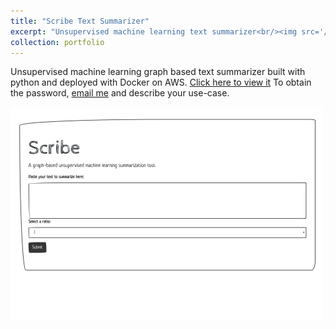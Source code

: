 ```yaml
---
title: "Scribe Text Summarizer"
excerpt: "Unsupervised machine learning text summarizer<br/><img src='/images/scribe.png'>"
collection: portfolio
---
```


Unsupervised machine learning graph based text summarizer built with python and deployed with Docker on AWS. <a href="www.aclarkdata.com">Click here to view it</a> To obtain the password, [email me](mailto:andrewtaylorclark@gmail.com) and describe your use-case.

![image](/images/scribe.png)
